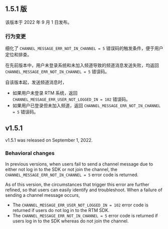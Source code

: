 ## 1.5.1 版

该版本于 2022 年 9 月 1 日发布。

### 行为变更

细化了 `CHANNEL_MESSAGE_ERR_NOT_IN_CHANNEL = 5` 错误码的触发条件，便于用户定位和排查。

在先前版本中，用户未登录系统和未加入频道导致的频道消息发送失败，均返回 `CHANNEL_MESSAGE_ERR_NOT_IN_CHANNEL = 5` 错误码。

自该版本起，发送频道消息时，
- 如果用户未登录 RTM 系统，返回 `CHANNEL_MESSAGE_ERR_USER_NOT_LOGGED_IN = 102` 错误码。
- 如果用户已登录但未加入频道，返回 `CHANNEL_MESSAGE_ERR_NOT_IN_CHANNEL = 5` 错误码。



## v1.5.1

v1.5.1 was released on September 1, 2022.

### Behavioral changes

In previous versions, when users fail to send a channel message due to either not log in to the SDK or not join the channel, the `CHANNEL_MESSAGE_ERR_NOT_IN_CHANNEL = 5` error code is returned.

As of this version, the circumstances that trigger this error are further refined, so that users can easily identify and troubleshoot. When a failure of sending a channel message occurs,
- The `CHANNEL_MESSAGE_ERR_USER_NOT_LOGGED_IN = 102` error code is returned if users do not log in to the RTM SDK.
- The `CHANNEL_MESSAGE_ERR_NOT_IN_CHANNEL = 5` error code is returned if users log in to the SDK whereas do not join the channel.


